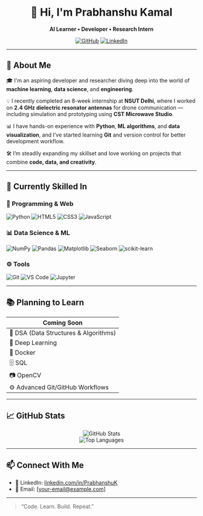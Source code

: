 <h1 align="center">👋 Hi, I'm Prabhanshu Kamal</h1>
<p align="center">
  <b>AI Learner • Developer • Research Intern</b>
</p>
<p align="center">
  <a href="https://github.com/PrabhanshuKamal2121"><img src="https://img.shields.io/github/followers/PrabhanshuKamal2121?label=Follow&style=social" alt="GitHub"></a>
  <a href="https://www.linkedin.com/in/PrabhanshuK/"><img src="https://img.shields.io/badge/LinkedIn-PrabhanshuK-blue?logo=linkedin" alt="LinkedIn"></a>
</p>

---

## 🚀 About Me

🎓 I'm an aspiring developer and researcher diving deep into the world of **machine learning**, **data science**, and **engineering**.

💡 I recently completed an 8-week internship at **NSUT Delhi**, where I worked on **2.4 GHz dielectric resonator antennas** for drone communication — including simulation and prototyping using **CST Microwave Studio**.

📊 I have hands-on experience with **Python**, **ML algorithms**, and **data visualization**, and I’ve started learning **Git** and version control for better development workflow.

🛠️ I’m steadily expanding my skillset and love working on projects that combine **code, data, and creativity**.

---

## 🧠 Currently Skilled In

### 🔣 Programming & Web

![Python](https://img.shields.io/badge/Python-3776AB?style=for-the-badge&logo=python)
![HTML5](https://img.shields.io/badge/HTML5-e34c26?style=for-the-badge&logo=html5&logoColor=white)
![CSS3](https://img.shields.io/badge/CSS3-264de4?style=for-the-badge&logo=css3&logoColor=white)
![JavaScript](https://img.shields.io/badge/JavaScript-F7DF1E?style=for-the-badge&logo=javascript&logoColor=black)

### 📊 Data Science & ML

![NumPy](https://img.shields.io/badge/NumPy-013243?style=for-the-badge&logo=numpy)
![Pandas](https://img.shields.io/badge/Pandas-150458?style=for-the-badge&logo=pandas)
![Matplotlib](https://img.shields.io/badge/Matplotlib-2067C0?style=for-the-badge)
![Seaborn](https://img.shields.io/badge/Seaborn-3776AB?style=for-the-badge)
![scikit-learn](https://img.shields.io/badge/scikit--learn-F7931E?style=for-the-badge&logo=scikit-learn)

### ⚙️ Tools

![Git](https://img.shields.io/badge/Git-F05032?style=for-the-badge&logo=git)
![VS Code](https://img.shields.io/badge/VS%20Code-007ACC?style=for-the-badge&logo=visual-studio-code)
![Jupyter](https://img.shields.io/badge/Jupyter-F37626?style=for-the-badge&logo=jupyter)

---

## 📚 Planning to Learn

| Coming Soon |
|-------------|
| 🔢 DSA (Data Structures & Algorithms) |
| 🧠 Deep Learning |
| 🐳 Docker |
| 🗄 SQL |
| 📷 OpenCV |
| ⚙️ Advanced Git/GitHub Workflows |

---

## 📈 GitHub Stats

<p align="center">
  <img src="https://github-readme-stats.vercel.app/api?username=PrabhanshuKamal2121&show_icons=true&theme=default" alt="GitHub Stats" />
  <br />
  <img src="https://github-readme-stats.vercel.app/api/top-langs/?username=PrabhanshuKamal2121&layout=compact&hide_border=true" alt="Top Languages" />
</p>

---

## 📫 Connect With Me

- 🔗 LinkedIn: [linkedin.com/in/PrabhanshuK](https://www.linkedin.com/in/PrabhanshuK)
- 📧 Email: [your-email@example.com] <!-- Replace this with your actual email -->

---

> “Code. Learn. Build. Repeat.”
